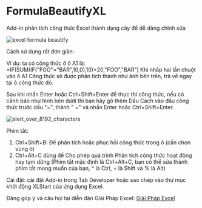# FormulaBeautifyXL
Add-in phân tích công thức Excel thành dạng cây để dễ dàng chỉnh sửa
 
![excel formula beautify](https://user-images.githubusercontent.com/58664571/208216197-2dd3ec3d-9db3-4a6e-b316-7fa552a36d89.gif)


Cách sử dụng rất đơn giản:


Ví dụ: ta có công thức ở ô A1 là:
=IF(SUM(IF("FOO"="BAR",10,0),10)=20,"FOO","BAR")
Khi nhấp hai lần chuột vào ô A1
Công thức sẽ được phân tích thành như ảnh bên trên, trả về ngay tại ô công thức đó.

Sau khi nhấn Enter hoặc Ctrl+Shift+Enter để thực thi công thức, nếu có cảnh báo như hình bên dưới thì bạn hãy gõ thêm Dấu Cách vào đầu công thức trước dấu "=", thành " =" và nhấn Enter hoặc Ctrl+Shift+Enter.

![alert_over_8192_characters](https://user-images.githubusercontent.com/58664571/208218159-cf8bca0e-c121-4924-9c48-7d92cacbd648.jpg)

Phím tắt:
1. Ctrl+Shift+B: Để phân tích hoặc phục hồi công thức trong ô (cần chọn vùng ô)
2. Ctrl+Alt+C dùng để Cho phép quá trình Phân tích công thức hoạt động hay tạm dừng
(Phím tắt mặc định là Ctrl+Alt+C, bạn có thể sửa thành phím tắt mong muốn của bạn, ^ là Ctrl, + là Shift và % là Alt)


Cài đặt: cài đặt Add-in trong Tab Developer hoặc sao chép vào thư mục khởi động XLStart của ứng dụng Excel.

Đăng góp ý và câu họi tại diễn đàn Giải Pháp Excel: [Giải Pháp Excel](https://www.giaiphapexcel.com/diendan/threads/159912/)
